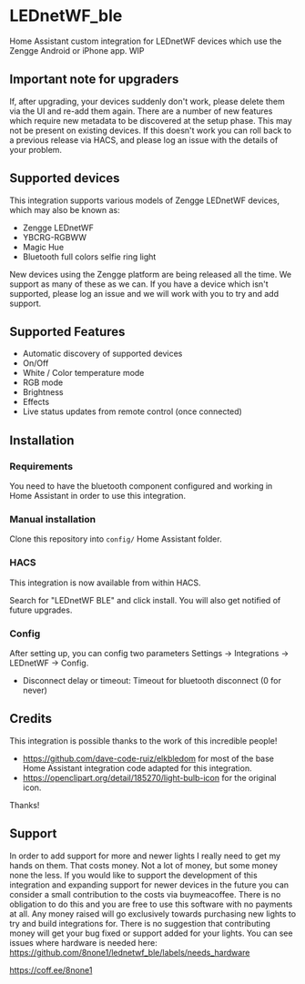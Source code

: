 # LEDnetWF_ble

Home Assistant custom integration for LEDnetWF devices which use the Zengge Android or iPhone app. WIP

## Important note for upgraders

If, after upgrading, your devices suddenly don't work, please delete them via the UI and re-add them again.  There are a number of new features which require
new metadata to be discovered at the setup phase.  This may not be present on existing devices.
If this doesn't work you can roll back to a previous release via HACS, and please log an issue with the details of your problem.

## Supported devices

This integration supports various models of Zengge LEDnetWF devices, which may also be known as:

- Zengge LEDnetWF
- YBCRG-RGBWW
- Magic Hue
- Bluetooth full colors selfie ring light

New devices using the Zengge platform are being released all the time.  We support as many of these as we can.  If you have a device which isn't supported, please log an issue and we will work with you to try and add support.

## Supported Features

- Automatic discovery of supported devices
- On/Off
- White / Color temperature mode
- RGB mode
- Brightness
- Effects
- Live status updates from remote control (once connected)

## Installation

### Requirements

You need to have the bluetooth component configured and working in Home Assistant in order to use this integration.

### Manual installation

Clone this repository into `config/` Home Assistant folder.

### HACS

This integration is now available from within HACS.

Search for "LEDnetWF BLE" and click install.  You will also get notified of future upgrades.

### Config

After setting up, you can config two parameters Settings -> Integrations -> LEDnetWF -> Config.

- Disconnect delay or timeout: Timeout for bluetooth disconnect (0 for never)

## Credits

This integration is possible thanks to the work of this incredible people!

- https://github.com/dave-code-ruiz/elkbledom for most of the base Home Assistant integration code adapted for this integration.
- https://openclipart.org/detail/185270/light-bulb-icon for the original icon.

Thanks!

## Support

In order to add support for more and newer lights I really need to get my hands on them.  That costs money.  Not a lot of money, but some money none the less.  If you would like to support the development of this integration and expanding support for newer devices in the future you can consider a small contribution to the costs via buymeacoffee.  There is no obligation to do this and you are free to use this software with no payments at all.  Any money raised will go exclusively towards purchasing new lights to try and build integrations for.  There is no suggestion that contributing money will get your bug fixed or support added for your lights.  You can see issues where hardware is needed here:  https://github.com/8none1/lednetwf_ble/labels/needs_hardware

https://coff.ee/8none1
